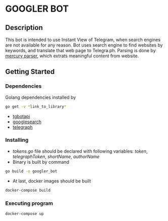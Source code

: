 # GOOGLER BOT
## Description

This bot is intended to use Instant View of Telegram, when search engines are not available for any reason.
Bot uses search engine to find websites by keywords, and translate that web page to Telegra.ph.
Parsing is done by [mercury parser](https://github.com/postlight/mercury-parser-api), which extrats meaningful content from website.

## Getting Started

### Dependencies

Golang dependencies installed by
```bash
go get -v *link_to_library*
```
* [tgbotapi](gopkg.in/telegram-bot-api.v4)
* [googlesearch](github.com/rocketlaunchr/google-search)
* [telegraph](gitlab.com/toby3d/telegraph)

### Installing

* _tokens.go_ file should be declared with following variables: _token_, _telegraphToken_, _shortName_, _authorName_
* Binary is built by command 
```bash
go build -o googler_bot
```
* At last, docker images should be built
```bash
docker-compose build
```

### Executing program

```bash
docker-compose up
```